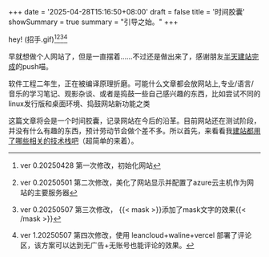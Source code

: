 +++
date = '2025-04-28T15:16:50+08:00'
draft = false
title = '时间胶囊'
showSummary = true
summary = "引导之始。"
+++

hey! (招手.gif)[^1][^2][^3][^4]

早就想做个人网站了，但是一直摆着……不过还是做出来了，感谢朋友[半天建站完成](http://neonfox.voin.ink)的push喵。

软件工程二年生，正在被编译原理折磨。可能什么文章都会放网站上,专业/语言/音乐的学习笔记、观影杂谈、或者是捣鼓一些自己感兴趣的东西，比如尝试不同的linux发行版和桌面环境、捣鼓网站新功能之类 

这篇文章将会是一个时间胶囊，记录网站在今后的沿革。目前网站还在测试阶段，并没有什么有趣的东西，预计劳动节会做个差不多。所以首先，来看看我[建站都用了哪些相关的技术栈吧](https://hhikr.moe/posts/building-website/)（超简单的来着）。




[^1]: ver 0.20250428 第一次修改，初始化网站
[^2]: ver 0.20250501 第二次修改，美化了网站显示并配置了azure云主机作为网站的主要服务器
[^3]: ver 0.20250507 第三次修改， {{< mask >}}添加了mask文字的效果{{< /mask >}}
[^4]: ver 1.20250507 第四次修改，使用 leancloud+waline+vercel 部署了评论区，该方案可以达到无广告+无账号也能评论的效果。